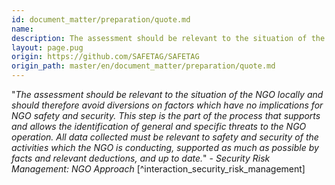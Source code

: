 ```yaml
---
id: document_matter/preparation/quote.md
name: 
description: The assessment should be relevant to the situation of the NGO locally and should therefore avoid diversions on factors which have no implications for NGO safety and security. This step is the part of the process that supports and allows...
layout: page.pug
origin: https://github.com/SAFETAG/SAFETAG
origin_path: master/en/document_matter/preparation/quote.md
---
```

"*The assessment should be relevant to the situation of the NGO locally and should therefore avoid diversions on factors which have no implications for NGO safety and security. This step is the part of the process that supports and allows the identification of general and specific threats to the NGO operation. All data collected must be relevant to safety and security of the activities which the NGO is conducting, supported as much as possible by facts and relevant deductions, and up to date.*" - _Security Risk Management: NGO Approach_ [^interaction_security_risk_management]


